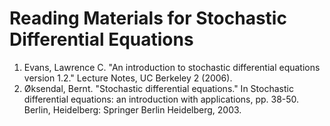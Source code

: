 # Reading Materials for Stochastic Differential Equations

1. Evans, Lawrence C. "An introduction to stochastic differential equations version 1.2." Lecture Notes, UC Berkeley 2 (2006).
2. Øksendal, Bernt. "Stochastic differential equations." In Stochastic differential equations: an introduction with applications, pp. 38-50. Berlin, Heidelberg: Springer Berlin Heidelberg, 2003.
